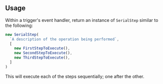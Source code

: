 ## Usage

Within a trigger's event handler, return an instance of `SerialStep` similar to
the following:

```typescript
new SerialStep(
  `A description of the operation being performed`,
  [
    new FirstStepToExecute(),
    new SecondStepToExecute(),
    new ThirdStepToExecute(),
  ]
)
```

This will execute each of the steps sequentially; one after the other.
